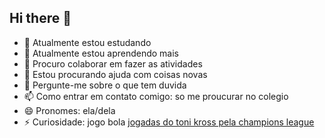 ## Hi there 👋

- 🔭 Atualmente estou estudando
- 🌱 Atualmente estou aprendendo mais
- 👯 Procuro colaborar em fazer as atividades
- 🤔 Estou procurando ajuda com coisas novas
- 💬 Pergunte-me sobre o que tem duvida 
- 📫 Como entrar em contato comigo:  so me proucurar no colegio
- 😄 Pronomes: ela/dela
- ⚡ Curiosidade: jogo bola 
  [jogadas do toni kross pela champions league](https://youtube.com/shorts/z8C9FsfOLog?si=lXzrtjYadcTDouv-)
